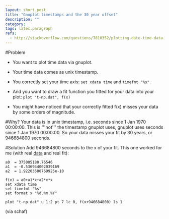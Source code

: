 ```yaml
---
layout: short_post
title: "Gnuplot timestamps and the 30 year offset"
description: ""
category:
tags: latex,paragraph
refs:
  - http://stackoverflow.com/questions/7810352/plotting-date-time-data-points-and-functions-in-the-same-graph
---
```


#Problem
* You want to plot time data via gnuplot.
* Your time data comes as unix timestamp.
* You correctly set your time axis: `set xdata time` and `timefmt "%s"`.

* And you want to draw a fit function you fitted for your data into your plot:
  `plot "t-np.dat", f(x)`

* You might have noticed that your correctly fitted f(x) misses your data by
  some orders of magnitude.

#Why?
Your data is in unix timestamp, i.e. seconds since 1 Jan 1970 00:00:00. This
is '''not''' the timestamp gnuplot uses, gnuplot uses seconds since 1 Jan 1970
00:00:00. So your data misses your fit by 30 years, or 946684800 seconds.

#Solution
Add 946684800 seconds to the x of your fit. This one worked for me (with real
[data][data] and real fit):

```
a0  = 375005180.76546
a1  = -0.536944002039169
a2  = 1.92203500769925e-10

f(x) = a0+a1*x+a2*x*x
set xdata time
set timefmt "%s"
set format x "%d.%m.%Y"

plot "t-np.dat" u 1:2 pt 7 lc 0, f(x+946684800) ls 1
```

(via schaf)

[data]:http://nopaste.info/c414cacbd4.html
